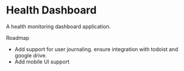 # Health Dashboard

A health monitoring dashboard application.

Roadmap
* Add support for user journaling. ensure integration with todoist and google drive.
* Add mobile UI support
